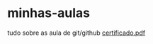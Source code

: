 # minhas-aulas
tudo sobre as aula de git/github
[certificado.pdf](https://github.com/RUBENS-CORREIA/minhas-aulas/files/8524897/certificado.pdf)
